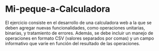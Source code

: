# Mi-peque-a-Calculadora
El ejercicio consiste en el desarrollo de una calculadora web a la que se deben agregar nuevas funcionalidades, como operaciones unitarias, binarias, y tratamiento de errores. Además, se debe incluir un manejo de operaciones en formato CSV (valores separados por comas) y un campo informativo que varíe en función del resultado de las operaciones.
